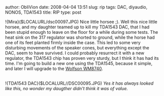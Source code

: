 author: ObliVion
date: 2008-04-04 13:51
slug: rip
tags: DAC, diyaudio, NONOS, TDA1543
title: RIP
type: post

!{Mira}($LOCALURL/dsc00097.JPG)
Nice little horsee ;). Well this nice little horsee, and my daughter
teamed up to kill my TDA1543 DAC, that I had been stupid enough to leave
on the floor for a while during some tests. The heat sink on the 317
regulator was shorted to ground, while the horse had one of its feet
planted firmly inside the case. This led to some very disturbing
movements of the speaker cones, but everything except the DAC, seem to
have survived. I could probably resurrect it with a new regulator, the
TDA1543 chip has proven very sturdy, but I think it has had its time.
I'm going to build a new one using the TDA1545, because it simple, and
later I will upgrade to the [Wolfson
WM8740](http://www.wolfsonmicro.com/products/WM8740/).
<br style="clear: both;" /> 
 

!{TDA1543 DAC}($LOCALURL//DSC00095.JPG)
*Yes it has always looked like this, no wonder my daugther didn't think
it was of value.*

